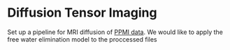 # Diffusion Tensor Imaging
Set up a pipeline for MRI diffusion of [PPMI data](http://www.ppmi-info.org/). We would like to apply the free water elimination model to the proccessed files
